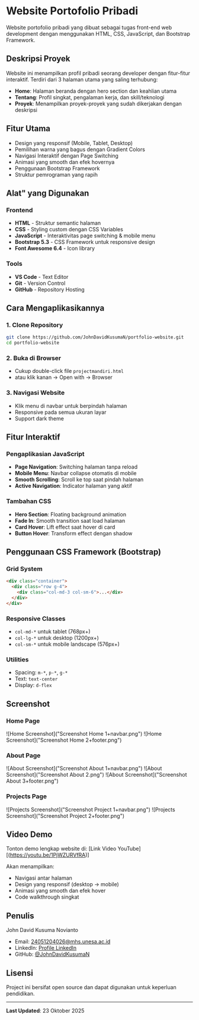 # Website Portofolio Pribadi

Website portofolio pribadi yang dibuat sebagai tugas front-end web development dengan menggunakan HTML, CSS, JavaScript, dan Bootstrap Framework.

## Deskripsi Proyek

Website ini menampilkan profil pribadi seorang developer dengan fitur-fitur interaktif. Terdiri dari 3 halaman utama yang saling terhubung:
- **Home**: Halaman beranda dengan hero section dan keahlian utama
- **Tentang**: Profil singkat, pengalaman kerja, dan skill/teknologi
- **Proyek**: Menampilkan proyek-proyek yang sudah dikerjakan dengan deskripsi

## Fitur Utama

- Design yang responsif (Mobile, Tablet, Desktop)
- Pemilihan warna yang bagus dengan Gradient Colors
- Navigasi Interaktif dengan Page Switching
- Animasi yang smooth dan efek hovernya 
- Penggunaan Bootstrap Framework
- Struktur pemrograman yang rapih

## Alat" yang Digunakan

### Frontend
- **HTML** - Struktur semantic halaman
- **CSS** - Styling custom dengan CSS Variables
- **JavaScript** - Interaktivitas page switching & mobile menu
- **Bootstrap 5.3** - CSS Framework untuk responsive design
- **Font Awesome 6.4** - Icon library

### Tools
- **VS Code** - Text Editor
- **Git** - Version Control
- **GitHub** - Repository Hosting

## Cara Mengaplikasikannya

### 1. Clone Repository
```bash
git clone https://github.com/JohnDavidKusumaN/portfolio-website.git
cd portfolio-website
```

### 2. Buka di Browser
- Cukup double-click file `projectmandiri.html`
- atau klik kanan → Open with → Browser

### 3. Navigasi Website
- Klik menu di navbar untuk berpindah halaman
- Responsive pada semua ukuran layar
- Support dark theme

## Fitur Interaktif

### Pengaplikasian JavaScript 
- **Page Navigation**: Switching halaman tanpa reload
- **Mobile Menu**: Navbar collapse otomatis di mobile
- **Smooth Scrolling**: Scroll ke top saat pindah halaman
- **Active Navigation**: Indicator halaman yang aktif

### Tambahan CSS 
- **Hero Section**: Floating background animation
- **Fade In**: Smooth transition saat load halaman
- **Card Hover**: Lift effect saat hover di card
- **Button Hover**: Transform effect dengan shadow

## Penggunaan CSS Framework (Bootstrap) 

### Grid System
```html
<div class="container">
  <div class="row g-4">
    <div class="col-md-3 col-sm-6">...</div>
  </div>
</div>
```

### Responsive Classes
- `col-md-*` untuk tablet (768px+)
- `col-lg-*` untuk desktop (1200px+)
- `col-sm-*` untuk mobile landscape (576px+)

### Utilities
- Spacing: `m-*`, `p-*`, `g-*`
- Text: `text-center`
- Display: `d-flex`

## Screenshot

### Home Page
![Home Screenshot]("Screenshot Home 1+navbar.png")
![Home Screenshot]("Screenshot Home 2+footer.png")

### About Page
![About Screenshot]("Screenshot About 1+navbar.png")
![About Screenshot]("Screenshot About 2.png")
![About Screenshot]("Screenshot About 3+footer.png")

### Projects Page
![Projects Screenshot]("Screenshot Project 1+navbar.png")
![Projects Screenshot]("Screenshot Project 2+footer.png")

## Video Demo

Tonton demo lengkap website di: [Link Video YouTube][(https://youtu.be/1PjWZURVfRA)]

Akan menampilkan:
- Navigasi antar halaman
- Design yang responsif (desktop → mobile)
- Animasi yang smooth dan efek hover
- Code walkthrough singkat

## Penulis

John David Kusuma Novianto
- Email: 24051204026@mhs.unesa.ac.id
- LinkedIn: [Profile LinkedIn](https://www.linkedin.com/in/john-david-kusuma-novianto-b0492b31b/)
- GitHub: [@JohnDavidKusumaN](https://github.com/JohnDavidKusumaN)

## Lisensi

Project ini bersifat open source dan dapat digunakan untuk keperluan pendidikan.

---

**Last Updated**: 23 Oktober 2025
